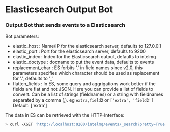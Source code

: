 # Elasticsearch Output Bot

### Output Bot that sends events to a Elasticsearch


Bot parameters:

* elastic_host       : Name/IP for the elasticsearch server, defaults to 127.0.0.1
* elastic_port       : Port for the elasticsearch server, defaults to 9200
* elastic_index      : Index for the Elasticsearch output, defaults to intelmq
* elastic_doctype    : docname to put the event data, defaults to events
* replacement_char   : ES forbits '.' in field names since v2.0, this parameters specifies which character should be used as replacement for '.', defaults to '_'
* flatten_fields     : In ES, some query and aggrigations work better if the fields are flat and not JSON. Here you can provide a list of fields to convert.
                       Can be a list of strings (fieldnames) or a string with fieldnames separated by a comma (,). eg `extra,field2` or `['extra', 'field2']`
                       Default: ['extra']

The data in ES can be retrieved with the HTTP-Interface:

```bash
> curl -XGET 'http://localhost:9200/intelmq/events/_search?pretty=True'
```
